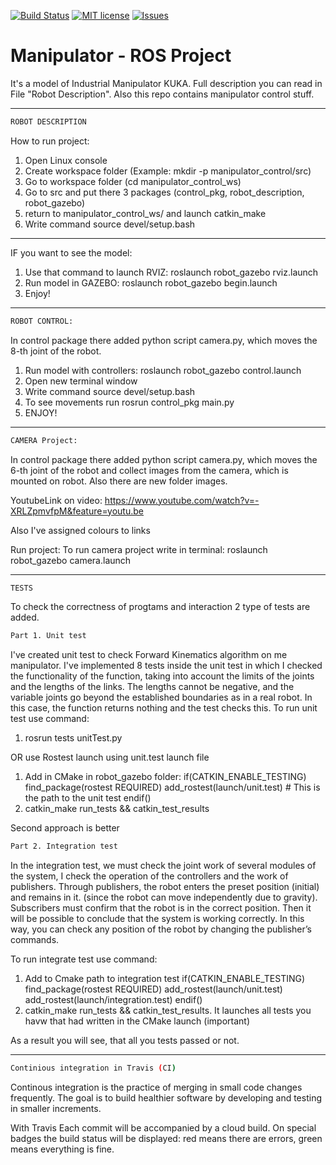 [![Build Status](https://travis-ci.org/rodosha98/ManipulatorUpgraded.svg?branch=badges)](https://travis-ci.org/rodosha98/ManipulatorUpgraded)
[![MIT license](http://img.shields.io/badge/license-MIT-brightgreen.svg?branch=badges)](http://opensource.org/licenses/MIT)
[![Issues](http://img.shields.io/github/issues/rodosha98/ManipulatorUpgraded.svg?branch=badges)](https://github.com/rodosha98/ManipulatorUpgraded/issues)

# Manipulator - ROS Project 
It's a model of Industrial Manipulator KUKA. Full description you can read in File "Robot Description". 
Also this repo contains manipulator control stuff.
________________________________________________________________________________________________________________________________
``` bash
ROBOT DESCRIPTION
```
How to run project:
1. Open Linux console
2. Create workspace folder (Example: mkdir -p manipulator_control/src)
3. Go to workspace folder (cd manipulator_control_ws)
4. Go to src and put there 3 packages (control_pkg, robot_description, robot_gazebo)
6. return to manipulator_control_ws/ and launch catkin_make 
7. Write command source devel/setup.bash
________________________________________________________________________________________________________________________________
IF you want to see the model:
1. Use that command to launch RVIZ: roslaunch robot_gazebo rviz.launch
2. Run model in GAZEBO: roslaunch robot_gazebo begin.launch
3. Enjoy!
________________________________________________________________________________________________________________________________
``` bash
ROBOT CONTROL: 
```
In control package there added python script camera.py, which moves the 8-th joint of the robot.

1. Run model with controllers:  roslaunch robot_gazebo control.launch
2. Open new terminal window
3. Write command source devel/setup.bash
4. To see movements run rosrun control_pkg main.py
5. ENJOY! 
________________________________________________________________________________________________________________________________
``` bash
CAMERA Project:
```
In control package there added python script camera.py, which moves the 6-th joint of the robot and collect images from the camera, which is mounted on robot. Also there are new folder images.

YoutubeLink on video: https://www.youtube.com/watch?v=-XRLZpmvfpM&feature=youtu.be

Also I've assigned colours to links

Run project:
To run camera project write in terminal: roslaunch robot_gazebo camera.launch
________________________________________________________________________________________________________________________________
``` bash 
TESTS
```

To check the correctness of progtams and interaction 2 type of tests are added.
``` bash
Part 1. Unit test
```
I've created unit test to check Forward Kinematics algorithm on me manipulator. I've implemented 8 tests inside the unit test in which I checked the functionality of the function, taking into account the limits of the joints and the lengths of the links. The lengths cannot be negative, and the variable joints go beyond the established boundaries as in a real robot. In this case, the function returns nothing and the test checks this.
To run unit test use command:

1. rosrun tests unitTest.py

OR use Rostest launch using unit.test launch file
1. Add in CMake in robot_gazebo folder:
if(CATKIN_ENABLE_TESTING)
	find_package(rostest REQUIRED)
	add_rostest(launch/unit.test) # This is the path to the unit test
endif()
2. catkin_make run_tests && catkin_test_results

Second approach is better

``` bash
Part 2. Integration test
```

In the integration test, we must check the joint work of several modules of the system, I check the operation of the controllers and the work of publishers. Through publishers, the robot enters the preset position (initial) and remains in it. (since the robot can move independently due to gravity). Subscribers must confirm that the robot is in the correct position. Then it will be possible to conclude that the system is working correctly.
In this way, you can check any position of the robot by changing the publisher’s commands.

To run integrate test use command:
1. Add to Cmake path to integration test
if(CATKIN_ENABLE_TESTING)
	find_package(rostest REQUIRED)
	add_rostest(launch/unit.test)
	add_rostest(launch/integration.test)
endif()
2. catkin_make run_tests && catkin_test_results. It launches all tests you havw that had written in the CMake launch (important) 

As a result you will see, that all you tests passed or not.
________________________________________________________________________________________________________________________________
``` bash
Continious integration in Travis (CI)
```

Continous integration is the practice of merging in small code changes frequently. The goal is to build healthier software by developing and testing in smaller increments.

With Travis Each commit will be accompanied by a cloud build. On special badges the build status will be displayed: red means there are errors, green means everything is fine.
